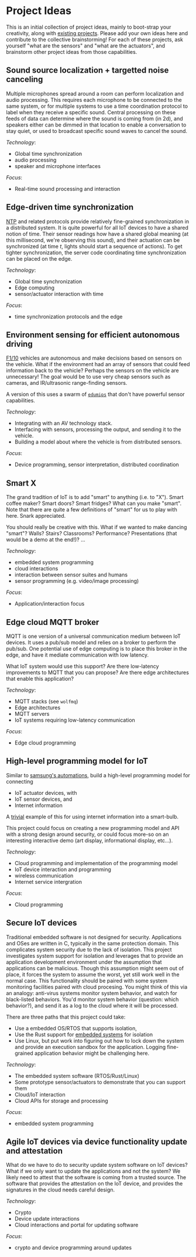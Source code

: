 # Project Ideas

This is an initial collection of project ideas, mainly to boot-strap your creativity, along with [existing projects](https://github.com/gwu-iot/collaboration/blob/master/inspiration.md).
Please add your own ideas here and contribute to the collective brainstorming!
For each of these projects, ask yourself "what are the sensors" and "what are the actuators", and brainstorm other project ideas from those capabilities.

## Sound source localization + targetted noise canceling

Multiple microphones spread around a room can perform localization and audio processing.
This requires each microphone to be connected to the same system, or for multiple systems to use a time coordination protocol to label when they receive a specific sound.
Central processing on these feeds of data can determine where the sound is coming from (in 2d), and speakers either can be dimmed in that location to enable a conversation to stay quiet, or used to broadcast specific sound waves to cancel the sound.

*Technology*:
- Global time synchronization
- audio processing
- speaker and microphone interfaces

*Focus*:
- Real-time sound processing and interaction

## Edge-driven time synchronization

[NTP](https://en.wikipedia.org/wiki/Network_Time_Protocol) and related protocols provide relatively fine-grained synchronization in a distributed system.
It is quite powerful for all IoT devices to have a shared notion of time.
Their sensor readings how have a shared global meaning (at this millisecond, we're observing this sound), and their actuation can be synchronized (at time *t*, lights should start a sequence of actions).
To get tighter synchronization, the server code coordinating time synchronization can be placed on the edge.

*Technology*:
- Global time synchronization
- Edge computing
- sensor/actuator interaction with time

*Focus*:
- time synchronization protocols and the edge

## Environment sensing for efficient autonomous driving

[F1/10](http://f1tenth.org/) vehicles are autonomous and make decisions based on sensors on the vehicle.
What if the environment had an array of sensors that could feed information back to the vehicle?
Perhaps the sensors on the vehicle are unnecessary!
The goal would be to use very cheap sensors such as cameras, and IR/ultrasonic range-finding sensors.

A version of this uses a swarm of [`edumips`](https://www.youtube.com/watch?v=BIMb8D5RdGA) that don't have powerful sensor capabilities.

*Technology*:
- Integrating with an AV technology stack.
- Interfacing with sensors, processing the output, and sending it to the vehicle.
- Building a model about where the vehicle is from distributed sensors.

*Focus*:
- Device programming, sensor interpretation, distributed coordination

## Smart X

The grand tradition of IoT is to add "smart" to anything (i.e. to "X").
Smart coffee maker?
Smart doors?
Smart fridges?
What can you make "smart".
Note that there are quite a few definitions of "smart" for us to play with here.
Snark appreciated.

You should really be creative with this.
What if we wanted to make dancing "smart"?
Walls?
Stairs?
Classrooms?
Performance?
Presentations (that would be a demo at the end!)?
...

*Technology*:
- embedded system programming
- cloud interactions
- interaction between sensor suites and humans
- sensor programming (e.g. video/image processing)

*Focus*:
- Application/interaction focus

## Edge cloud MQTT broker

MQTT is one version of a universal communication medium between IoT devices.
It uses a pub/sub model and relies on a broker to perform the pub/sub.
One potential use of edge computing is to place this broker in the edge, and have it mediate communication with low latency.

What IoT system would use this support?
Are there low-latency improvements to MQTT that you can propose?
Are there edge architectures that enable this application?

*Technology*:
- MQTT stacks (see `wolfmq`)
- Edge architectures
- MQTT servers
- IoT systems requiring low-latency communication

*Focus*:
- Edge cloud programming

## High-level programming model for IoT

Similar to [samsung's automations](https://smartthings.developer.samsung.com/docs/smartapps/automation.html), build a high-level programming model for connecting

- IoT actuator devices, with
- IoT sensor devices, and 
- Internet information

A [trivial](https://www.youtube.com/watch?v=ycUlqro_QMo&feature=youtu.be) example of this for using internet information into a smart-bulb.

This project could focus on creating a new programming model and API with a strong design around security, or could focus more-so on an interesting interactive demo (art display, informational display, etc...).

*Technology*:
- Cloud programming and implementation of the programming model
- IoT device interaction and programming
- wireless communication
- Internet service intergration

*Focus*:
- Cloud programming

## Secure IoT devices

Traditional embedded software is not designed for security.
Applications and OSes are written in C, typically in the same protection domain.
This complicates system security due to the lack of isolation.
This project investigates system support for isolation and leverages that to provide an application development environment under the assumption that applications can be malicious.
Though this assumption might seem out of place, it forces the system to assume the worst, yet still work well in the normal case.
This functionality should be paired with some system monitoring facilities paired with cloud procesing.
You might think of this via an analogy: anti-virus systems monitor system behavior, and watch for black-listed behaviors.
You'd monitor system behavior (question: which behavior?), and send it as a log to the cloud where it will be processed.

There are three paths that this project could take:

- Use a embedded OS/RTOS that supports isolation,
- Use the Rust support for [embedded systems](https://github.com/rust-embedded/awesome-embedded-rust) for isolation
- Use Linux, but put work into figuring out how to lock down the system and provide an execution sandbox for the application.
    Logging fine-grained application behavior might be challenging here.
    
*Technology*:
- The embedded system software (RTOS/Rust/Linux)
- Some prototype sensor/actuators to demonstrate that you can support them
- Cloud/IoT interaction
- Cloud APIs for storage and processing

*Focus*:
- embedded system programming

## Agile IoT devices via device functionality update and attestation

What do we have to do to security update system software on IoT devices?
What if we only want to update the applications and not the system?
We likely need to attest that the software is coming from a trusted source.
The software that provides the attestation on the IoT device, and provides the signatures in the cloud needs careful design.

*Technology*:
- Crypto
- Device update interactions
- Cloud interactions and portal for updating software

*Focus*:
- crypto and device programming around updates
